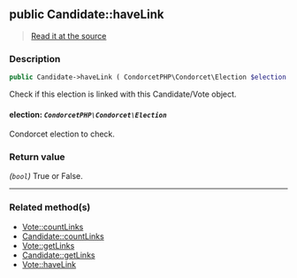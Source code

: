 ## public Candidate::haveLink

> [Read it at the source](https://github.com/julien-boudry/Condorcet/blob/master/src/Relations/Linkable.php#L34)

### Description    

```php
public Candidate->haveLink ( CondorcetPHP\Condorcet\Election $election ): bool
```

Check if this election is linked with this Candidate/Vote object.
    

#### **election:** *`CondorcetPHP\Condorcet\Election`*   
Condorcet election to check.    


### Return value   

*(`bool`)* True or False.


---------------------------------------

### Related method(s)      

* [Vote::countLinks](/Docs/ApiReferences/Vote%20Class/Vote--countLinks.md)    
* [Candidate::countLinks](/Docs/ApiReferences/Candidate%20Class/Candidate--countLinks.md)    
* [Vote::getLinks](/Docs/ApiReferences/Vote%20Class/Vote--getLinks.md)    
* [Candidate::getLinks](/Docs/ApiReferences/Candidate%20Class/Candidate--getLinks.md)    
* [Vote::haveLink](/Docs/ApiReferences/Vote%20Class/Vote--haveLink.md)    

